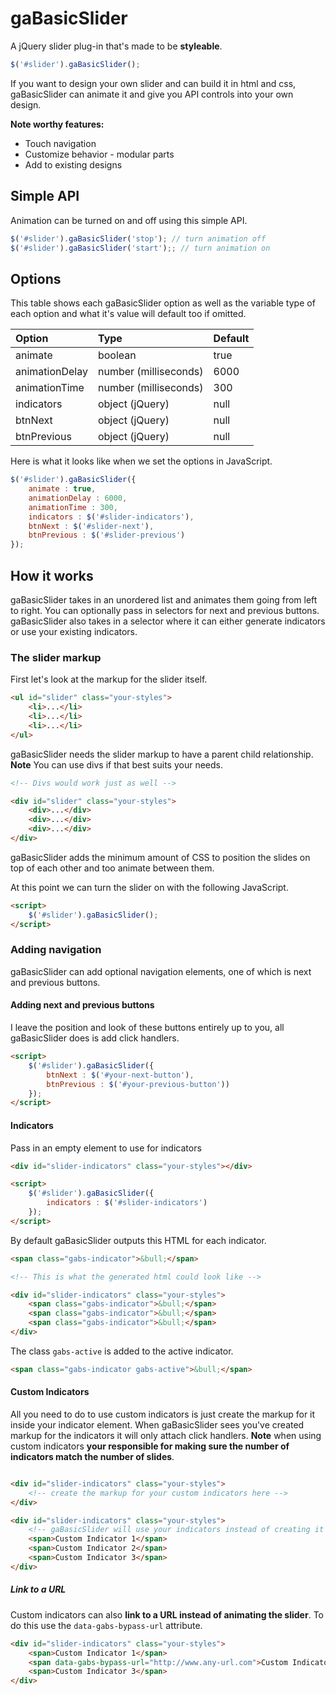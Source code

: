 # gaBasicSlider

A jQuery slider plug-in that's made to be **styleable**.

```javascript
$('#slider').gaBasicSlider();
```

If you want to design your own slider and can build it in html and css, gaBasicSlider can animate it and give you API controls into your own design.

**Note worthy features:**

- Touch navigation
- Customize behavior - modular parts
- Add to existing designs

## Simple API

Animation can be turned on and off using this simple API.

```javascript
$('#slider').gaBasicSlider('stop'); // turn animation off
$('#slider').gaBasicSlider('start');; // turn animation on
```

## Options

This table shows each gaBasicSlider option as well as the variable type of each option and what it's value will default too if omitted.

| Option                   | Type                  | Default       |
| :----------------------- |:--------------------- | :------------ |
| animate                  | boolean               | true          |
| animationDelay           | number (milliseconds) | 6000          |
| animationTime            | number (milliseconds) | 300           |
| indicators               | object (jQuery)       | null          |
| btnNext                  | object (jQuery)       | null          |
| btnPrevious              | object (jQuery)       | null          |

Here is what it looks like when we set the options in JavaScript.

```javascript
$('#slider').gaBasicSlider({
    animate : true,
    animationDelay : 6000,
    animationTime : 300,
    indicators : $('#slider-indicators'),
    btnNext : $('#slider-next'),
    btnPrevious : $('#slider-previous')
});
```

## How it works

gaBasicSlider takes in an unordered list and animates them going from left to right. You can optionally pass in selectors for next and previous buttons. gaBasicSlider also takes in a selector where it can either generate indicators or use your existing indicators.

### The slider markup

First let's look at the markup for the slider itself.

```html
<ul id="slider" class="your-styles">
    <li>...</li>
    <li>...</li>
    <li>...</li>
</ul>
```

gaBasicSlider needs the slider markup to have a parent child relationship. **Note** You can use divs if that best suits your needs.

```html
<!-- Divs would work just as well -->

<div id="slider" class="your-styles">
    <div>...</div>
    <div>...</div>
    <div>...</div>
</div>
```
gaBasicSlider adds the minimum amount of CSS to position the slides on top of each other and too animate between them.

At this point we can turn the slider on with the following JavaScript.

```html
<script>
    $('#slider').gaBasicSlider();
</script>
```

### Adding navigation

gaBasicSlider can add optional navigation elements, one of which is next and previous buttons.

#### Adding next and previous buttons

 I leave the position and look of these buttons entirely up to you, all gaBasicSlider does is add click handlers.

```html
<script>
    $('#slider').gaBasicSlider({
        btnNext : $('#your-next-button'),
        btnPrevious : $('#your-previous-button'))
    });
</script>
```

#### Indicators

Pass in an empty element to use for indicators

```html
<div id="slider-indicators" class="your-styles"></div>

<script>
    $('#slider').gaBasicSlider({
        indicators : $('#slider-indicators')
    });
</script>
```

By default gaBasicSlider outputs this HTML for each indicator.

```html
<span class="gabs-indicator">&bull;</span>

<!-- This is what the generated html could look like -->

<div id="slider-indicators" class="your-styles">
    <span class="gabs-indicator">&bull;</span>
    <span class="gabs-indicator">&bull;</span>
    <span class="gabs-indicator">&bull;</span>
</div>
```

The class `gabs-active` is added to the active indicator.

```html
<span class="gabs-indicator gabs-active">&bull;</span>
```

#### Custom Indicators

All you need to do to use custom indicators is just create the markup for it inside your indicator element. When gaBasicSlider sees you've created markup for the indicators it will only attach click handlers. **Note** when using custom indicators **your responsible for making sure the number of indicators match the number of slides**.

```html

<div id="slider-indicators" class="your-styles">
    <!-- create the markup for your custom indicators here -->
</div>

<div id="slider-indicators" class="your-styles">
    <!-- gaBasicSlider will use your indicators instead of creating it's own -->
    <span>Custom Indicator 1</span>
    <span>Custom Indicator 2</span>
    <span>Custom Indicator 3</span>
</div>
```

##### Link to a URL

Custom indicators can also **link to a URL instead of animating the slider**. To do this use the `data-gabs-bypass-url` attribute.

```html
<div id="slider-indicators" class="your-styles">
    <span>Custom Indicator 1</span>
    <span data-gabs-bypass-url="http://www.any-url.com">Custom Indicator 2</span>
    <span>Custom Indicator 3</span>
</div>
```